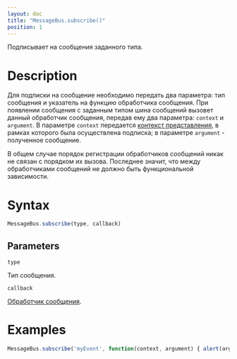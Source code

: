 ```yaml
---
layout: doc
title: "MessageBus.subscribe()"
position: 1
---
```


Подписывает на сообщения заданного типа.

# Description

Для подписки на сообщение необходимо передать два параметра: тип сообщения и указатель на функцию
обработчика сообщения. При появлении сообщения с заданным типом шина сообщений вызовет данный обработчик
сообщения, передав ему два параметра: `context` и `argument`. В параметре `context` передается [контекст
представления](../../ViewContext/), в рамках которого была осуществлена подписка; в параметре `argument` -
полученное сообщение.

В общем случае порядок регистрации обработчиков сообщений никак не связан с порядком их вызова.
Последнее значит, что между обработчиками сообщений не должно быть функциональной зависимости.

# Syntax

```js
MessageBus.subscribe(type, callback)
```

## Parameters

`type`

Тип сообщения.

`callback`

[Обработчик сообщения](../../Script).

# Examples

```js
MessageBus.subscribe('myEvent', function(context, argument) { alert(argument.value); });
```
